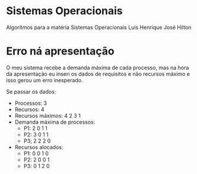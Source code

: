 # Sistemas Operacionais
Algorítmos para a matéria Sistemas Operacionais
Luis Henrique
José Hilton

# Erro ná apresentação
O meu sistema recebe a demanda máxima de cada processo, mas na hora da apresentação eu inseri os dados de 
requisitos e não recursos máximo e isso gerou um erro inesperado.

Se passar os dados:
* Processos: 3
* Recursos: 4
* Recursos máximos: 4 2 3 1
* Demanda máxima de processos: 
  * P1: 2 0 1 1
  * P2: 3 0 1 1
  * P3; 2 2 2 0
* Recursos alocados: 
  * P1: 0 0 1 0
  * P2: 2 0 0 1
  * P3: 0 1 2 0
